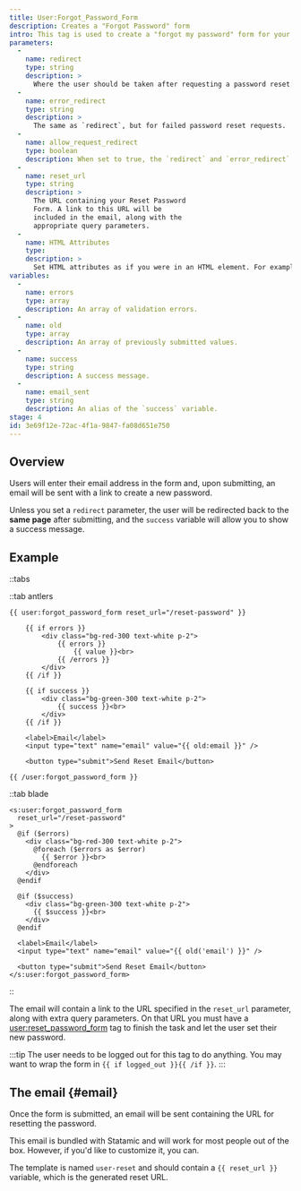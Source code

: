 ```yaml
---
title: User:Forgot_Password_Form
description: Creates a "Forgot Password" form
intro: This tag is used to create a "forgot my password" form for your users.
parameters:
  -
    name: redirect
    type: string
    description: >
      Where the user should be taken after requesting a password reset.
  -
    name: error_redirect
    type: string
    description: >
      The same as `redirect`, but for failed password reset requests.
  -
    name: allow_request_redirect
    type: boolean
    description: When set to true, the `redirect` and `error_redirect` parameters will get overridden by `redirect` and `error_redirect` query parameters in the URL.
  -
    name: reset_url
    type: string
    description: >
      The URL containing your Reset Password
      Form. A link to this URL will be
      included in the email, along with the
      appropriate query parameters.
  -
    name: HTML Attributes
    type:
    description: >
      Set HTML attributes as if you were in an HTML element. For example, `class="required" id="forgot-password-form"`.
variables:
  -
    name: errors
    type: array
    description: An array of validation errors.
  -
    name: old
    type: array
    description: An array of previously submitted values.
  -
    name: success
    type: string
    description: A success message.
  -
    name: email_sent
    type: string
    description: An alias of the `success` variable.
stage: 4
id: 3e69f12e-72ac-4f1a-9847-fa08d651e750
---
```

## Overview

Users will enter their email address in the form and, upon submitting, an email will be sent with a link to create a new password.

Unless you set a `redirect` parameter, the user will be redirected back to the **same page** after submitting, and the `success` variable will allow you to show a success message.

## Example

::tabs

::tab antlers
```antlers
{{ user:forgot_password_form reset_url="/reset-password" }}

    {{ if errors }}
        <div class="bg-red-300 text-white p-2">
            {{ errors }}
                {{ value }}<br>
            {{ /errors }}
        </div>
    {{ /if }}

    {{ if success }}
        <div class="bg-green-300 text-white p-2">
            {{ success }}<br>
        </div>
    {{ /if }}

    <label>Email</label>
    <input type="text" name="email" value="{{ old:email }}" />

    <button type="submit">Send Reset Email</button>

{{ /user:forgot_password_form }}
```
::tab blade
```blade
<s:user:forgot_password_form
  reset_url="/reset-password"
>
  @if ($errors)
    <div class="bg-red-300 text-white p-2">
      @foreach ($errors as $error)
        {{ $error }}<br>
      @endforeach
    </div>
  @endif

  @if ($success)
    <div class="bg-green-300 text-white p-2">
      {{ $success }}<br>
    </div>
  @endif

  <label>Email</label>
  <input type="text" name="email" value="{{ old('email') }}" />

  <button type="submit">Send Reset Email</button>
</s:user:forgot_password_form>
```
::

The email will contain a link to the URL specified in the `reset_url` parameter, along with extra query parameters. On that URL you must have a [user:reset_password_form](/tags/user-reset_password_form) tag to finish the task and let the user set their new password.

:::tip
The user needs to be logged out for this tag to do anything. You may want to wrap the form in `{{ if logged_out }}{{ /if }}`.
:::

## The email {#email}

Once the form is submitted, an email will be sent containing the URL for resetting the password.

This email is bundled with Statamic and will work for most people out of the box. However, if you'd like to customize it, you can.

The template is named `user-reset` and should contain a `{{ reset_url }}` variable, which is the generated reset URL.

[custom-emails]: /tips/emails#templates

